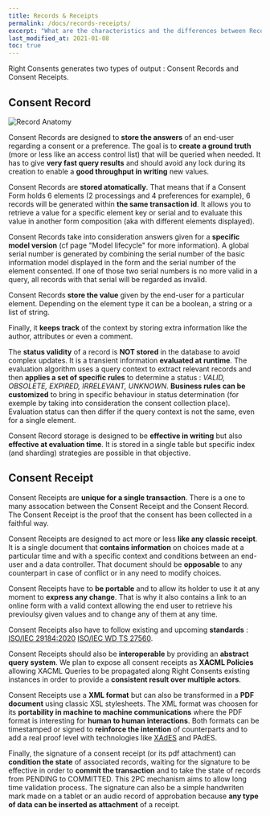 ```yaml
---
title: Records & Receipts
permalink: /docs/records-receipts/
excerpt: "What are the characteristics and the differences between Records and Receipts"
last_modified_at: 2021-01-08
toc: true
---
```


Right Consents generates two types of output : Consent Records and Consent Receipts.

## Consent Record

![Record Anatomy](/right-consents/assets/images/record-anatomy.png)

Consent Records are designed to **store the answers** of an end-user regarding a consent or a preference. The goal is to **create a ground truth** (more or less like an access control list) that will be queried when needed. It has to give **very fast query results** and should avoid any lock during its creation to enable a **good throughput in writing** new values.

Consent Records are **stored atomatically**. That means that if a Consent Form holds 6 elements (2 processings and 4 preferences for example), 6 records will be generated within **the same transaction id**. It allows you to retrieve a value for a specific element key or serial and to evaluate this value in another form composition (aka with different elements displayed).

Consent Records take into consideration answers given for a **specific model version** (cf page "Model lifecycle" for more information). A global serial number is generated by combining the serial number of the basic information model displayed in the form and the serial number of the element consented. If one of those two serial numbers is no more valid in a query, all records with that serial will be regarded as invalid.

Consent Records **store the value** given by the end-user for a particular element. Depending on the element type it can be a boolean, a string or a list of string.

Finally, it **keeps track** of the context by storing extra information like the author, attributes or even a comment.

The **status validity** of a record is **NOT stored** in the database to avoid complex updates. It is a transient information **evaluated at runtime**. The evaluation algorithm uses a query context to extract relevant records and then **applies a set of specific rules** to determine a status : *VALID, OBSOLETE, EXPIRED, IRRELEVANT, UNKNOWN*. **Business rules can be customized** to bring in specific behaviour in status determination (for exemple by taking into consideration the consent collection place). Evaluation status can then differ if the query context is not the same, even for a single element.

Consent Record storage is designed to be **effective in writing** but also **effective at evaluation time**. It is stored in a single table but specific index (and sharding) strategies are possible in that objective.

## Consent Receipt

Consent Receipts are **unique for a single transaction**. There is a one to many assocation between the Consent Receipt and the Consent Record. The Consent Receipt is the proof that the consent has been collected in a faithful way.

Consent Receipts are designed to act more or less **like any classic receipt**. It is a single document that **contains information** on choices made at a particular time and with a specific context and conditions between an end-user and a data controller. That document should be **opposable** to any counterpart in case of conflict or in any need to modify choices.

Consent Receipts have to **be portable** and to allow its holder to use it at any moment to **express any change**. That is why it also contains a link to an online form with a valid context allowing the end user to retrieve his previoulsy given values and to change any of them at any time.

Consent Receipts also have to follow existing and upcoming **standards** : [ISO/IEC 29184:2020](https://www.iso.org/standard/70331.html) [ISO/IEC WD TS 27560](https://www.iso.org/standard/80392.html). 

Consent Receipts should also be **interoperable** by providing an **abstract query system**. We plan to expose all consent receipts as **XACML Policies** allowing XACML Queries to be propagated along Right Consents existing instances in order to provide a **consistent result over multiple actors**.

Consent Receipts use a **XML format** but can also be transformed in a **PDF document** using classic XSL stylesheets. The XML format was choosen for its **portability in machine to machine communications** where the PDF format is interesting for **human to human interactions**. Both formats can be timestamped or signed to **reinforce the intention** of counterparts and to add a real proof level with technologies like [XAdES](https://www.w3.org/TR/XAdES/) and PAdES. 

Finally, the signature of a consent receipt (or its pdf attachment) can **condition the state** of associated records, waiting for the signature to be effective in order to **commit the transaction** and to take the state of records from PENDING to COMMITTED. This 2PC mechanism aims to allow long time validation process. The signature can also be a simple handwriten mark made on a tablet or an audio record of approbation because **any type of data can be inserted as attachment** of a receipt.


